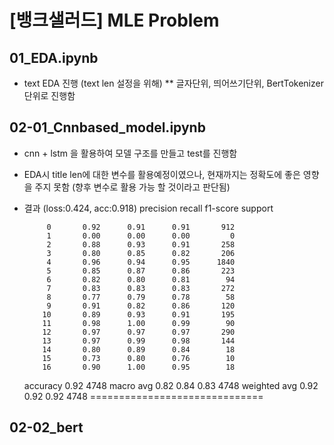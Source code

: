 # [뱅크샐러드] MLE Problem

## 01_EDA.ipynb
* text EDA 진행 (text len 설정을 위해)
** 글자단위, 띄어쓰기단위, BertTokenizer 단위로 진행함

## 02-01_Cnnbased_model.ipynb
* cnn + lstm 을 활용하여 모델 구조를 만들고 test를 진행함
* EDA시 title len에 대한 변수를 활용예정이였으나, 현재까지는 정확도에 좋은 영향을 주지 못함
  (향후 변수로 활용 가능 할 것이라고 판단됨)
* 결과 (loss:0.424, acc:0.918)
              precision    recall  f1-score   support

           0       0.92      0.91      0.91       912
           1       0.00      0.00      0.00         0
           2       0.88      0.93      0.91       258
           3       0.80      0.85      0.82       206
           4       0.96      0.94      0.95      1840
           5       0.85      0.87      0.86       223
           6       0.82      0.80      0.81        94
           7       0.83      0.83      0.83       272
           8       0.77      0.79      0.78        58
           9       0.91      0.82      0.86       120
          10       0.89      0.93      0.91       195
          11       0.98      1.00      0.99        90
          12       0.97      0.97      0.97       290
          13       0.97      0.99      0.98       144
          14       0.80      0.89      0.84        18
          15       0.73      0.80      0.76        10
          16       0.90      1.00      0.95        18

    accuracy                            0.92      4748
    macro avg       0.82      0.84      0.83      4748
    weighted avg    0.92      0.92      0.92      4748
==============================
    
## 02-02_bert
